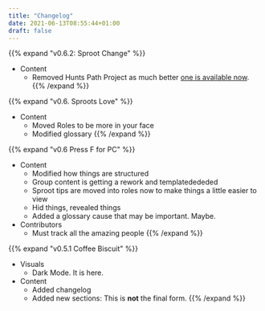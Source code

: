 ```yaml
---
title: "Changelog"
date: 2021-06-13T08:55:44+01:00
draft: false
---
```


{{% expand "v0.6.2: Sproot Change" %}}
* Content
    - Removed Hunts Path Project as much better [one is available now](https://ffxivhunt.com).
{{% /expand %}}

{{% expand "v0.6. Sproots Love" %}}
* Content
    - Moved Roles to be more in your face
    - Modified glossary
{{% /expand %}}


{{% expand "v0.6 Press F for PC" %}}
* Content
    - Modified how things are structured
    - Group content is getting a rework and templatedededed
    - Sproot tips are moved into roles now to make things a little easier to view
    - Hid things, revealed things
    - Added a glossary cause that may be important. Maybe.
* Contributors
    - Must track all the amazing people
{{% /expand %}}

{{% expand "v0.5.1 Coffee Biscuit" %}}
* Visuals
    - Dark Mode. It is here.
* Content
    - Added changelog
    - Added new sections: This is **not** the final form.
{{% /expand %}}
